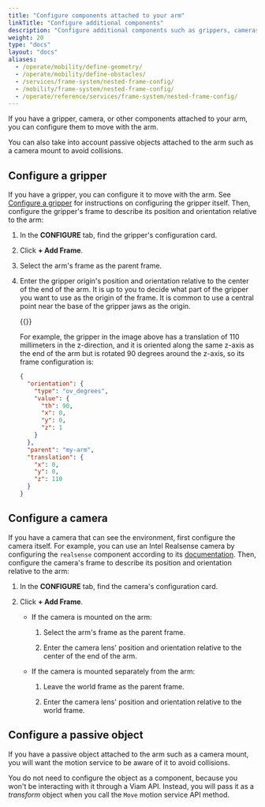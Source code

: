 ```yaml
---
title: "Configure components attached to your arm"
linkTitle: "Configure additional components"
description: "Configure additional components such as grippers, cameras, and other sensors attached to your arm."
weight: 20
type: "docs"
layout: "docs"
aliases:
  - /operate/mobility/define-geometry/
  - /operate/mobility/define-obstacles/
  - /services/frame-system/nested-frame-config/
  - /mobility/frame-system/nested-frame-config/
  - /operate/reference/services/frame-system/nested-frame-config/
---
```


If you have a gripper, camera, or other components attached to your arm, you can configure them to move with the arm.

You can also take into account passive objects attached to the arm such as a camera mount to avoid collisions.

## Configure a gripper

If you have a gripper, you can configure it to move with the arm.
See [Configure a gripper](/operate/reference/components/gripper/) for instructions on configuring the gripper itself.
Then, configure the gripper's frame to describe its position and orientation relative to the arm:

1. In the **CONFIGURE** tab, find the gripper's configuration card.

1. Click **+ Add Frame**.

1. Select the arm's frame as the parent frame.

1. Enter the gripper origin's position and orientation relative to the center of the end of the arm.
   It is up to you to decide what part of the gripper you want to use as the origin of the frame.
   It is common to use a central point near the base of the gripper jaws as the origin.

   {{<imgproc src="/tutorials/constrain-motion/gripper-diagram.png" resize="x1100" declaredimensions=true alt="A gripper mounted on an arm. The Z axis of the gripper points from the base of the gripper to the end of its jaws. The X axis points up through the gripper. The Y axis points in the direction along which the jaws open and close (following the right-hand rule). The diagram also shows the global coordinate system with Z pointing up, X down the length of the horizontal gripper, and Y pointing horizontally in the opposite direction of the gripper's Y." style="max-width:500px" class="imgzoom" >}}

   For example, the gripper in the image above has a translation of 110 millimeters in the z-direction, and it is oriented along the same z-axis as the end of the arm but is rotated 90 degrees around the z-axis, so its frame configuration is:

   ```json {class="line-numbers linkable-line-numbers"}
   {
     "orientation": {
       "type": "ov_degrees",
       "value": {
         "th": 90,
         "x": 0,
         "y": 0,
         "z": 1
       }
     },
     "parent": "my-arm",
     "translation": {
       "x": 0,
       "y": 0,
       "z": 110
     }
   }
   ```

## Configure a camera

If you have a camera that can see the environment, first configure the camera itself.
For example, you can use an Intel Realsense camera by configuring the `realsense` component according to its [documentation](https://app.viam.com/module/viam/realsense).
Then, configure the camera's frame to describe its position and orientation relative to the arm:

1. In the **CONFIGURE** tab, find the camera's configuration card.

1. Click **+ Add Frame**.

   - If the camera is mounted on the arm:

     1. Select the arm's frame as the parent frame.

     1. Enter the camera lens' position and orientation relative to the center of the end of the arm.

   - If the camera is mounted separately from the arm:

     1. Leave the world frame as the parent frame.

     1. Enter the camera lens' position and orientation relative to the world frame.

## Configure a passive object

If you have a passive object attached to the arm such as a camera mount, you will want the motion service to be aware of it to avoid collisions.

You do not need to configure the object as a component, because you won't be interacting with it through a Viam API.
Instead, you will pass it as a _transform_ object when you call the `Move` motion service API method.
